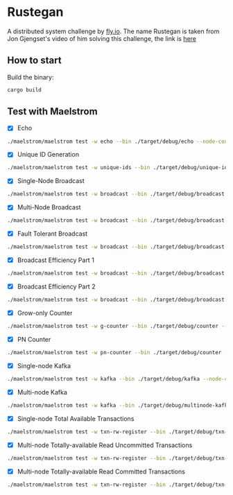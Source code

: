 # Rustegan
A distributed system challenge by [fly.io](https://fly.io/dist-sys). The name Rustegan is taken from Jon Gjengset's video of him solving this challenge, the link is [here](https://youtu.be/gboGyccRVXI?si=v3B_Q2Am1Cez4JyI)

## How to start
Build the binary:
```bash
cargo build
```

## Test with Maelstrom
- [x] Echo
```bash
./maelstrom/maelstrom test -w echo --bin ./target/debug/echo --node-count 1 --time-limit 10
```

- [x] Unique ID Generation
```bash
./maelstrom/maelstrom test -w unique-ids --bin ./target/debug/unique-ids --time-limit 30 --rate 1000 --node-count 3 --availability total --nemesis partition
```

- [x] Single-Node Broadcast
```bash
./maelstrom/maelstrom test -w broadcast --bin ./target/debug/broadcast --node-count 1 --time-limit 20 --rate 10
```

- [x] Multi-Node Broadcast
```bash
./maelstrom/maelstrom test -w broadcast --bin ./target/debug/broadcast --node-count 5 --time-limit 20 --rate 10
```

- [x] Fault Tolerant Broadcast
```bash
./maelstrom/maelstrom test -w broadcast --bin ./target/debug/broadcast --node-count 5 --time-limit 20 --rate 10 --nemesis partition
```

- [x] Broadcast Efficiency Part 1
```bash
./maelstrom/maelstrom test -w broadcast --bin ./target/debug/broadcast --node-count 25 --time-limit 20 --rate 100 --nemesis partition
```

- [x] Broadcast Efficiency Part 2
```bash
./maelstrom/maelstrom test -w broadcast --bin ./target/debug/broadcast --node-count 25 --time-limit 20 --rate 100 --latency 100 --topology tree4
```

- [x] Grow-only Counter
```bash
./maelstrom/maelstrom test -w g-counter --bin ./target/debug/counter --node-count 3 --rate 100 --time-limit 20 --nemesis partition
```

- [x] PN Counter
```bash
./maelstrom/maelstrom test -w pn-counter --bin ./target/debug/counter --node-count 3 --rate 100 --time-limit 20 --nemesis partition
```

- [x] Single-node Kafka
```bash
./maelstrom/maelstrom test -w kafka --bin ./target/debug/kafka --node-count 1 --concurrency 2n --time-limit 20 --rate 1000
```

- [x] Multi-node Kafka
```bash
./maelstrom/maelstrom test -w kafka --bin ./target/debug/multinode-kafka --node-count 2 --concurrency 2n --time-limit 20 --rate 1000
```

- [x] Single-node Total Available Transactions
```bash
./maelstrom/maelstrom test -w txn-rw-register --bin ./target/debug/txn-rw-register --node-count 1 --time-limit 20 --rate 1000 --concurrency 2n --consistency-models read-uncommitted --availability total
```

- [x] Multi-node Totally-available Read Uncommitted Transactions
```bash
./maelstrom/maelstrom test -w txn-rw-register --bin ./target/debug/txn-rw-uncommitted --node-count 2 --concurrency 2n --time-limit 20 --rate 1000 --consistency-models read-uncommitted --availability total --nemesis partition
```

- [x] Multi-node Totally-available Read Committed Transactions
```bash
./maelstrom/maelstrom test -w txn-rw-register --bin ./target/debug/txn-rw-committed --node-count 2 --concurrency 2n --time-limit 20 --rate 1000 --consistency-models read-committed --availability total –-nemesis partition
```
